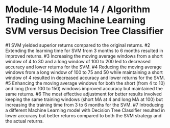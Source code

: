 # Module-14 Module 14 / Algorithm Trading using Machine Learning SVM versus Decision Tree Classifier
#1 SVM yielded superior returns compared to the original returns.
#2 Extending the learning time for SVM from 3 months to 6 months resulted in improved returns.
#3 Increasing the moving average windows from a short window of 4 to 30 and a long window of 100 to 200 led to decreased accuracy and lower returns for the SVM.
#4 Reducing the moving average windows from a long window of 100 to 75 and 50 while maintaining a short window of 4 resulted in decreased accuracy and lower returns for the SVM.
#5 Enhancing the moving average windows for both the short (from 4 to 10) and long (from 100 to 150) windows improved accuracy but maintained the same returns.
#6 The most effective adjustment for better results involved keeping the same training windows (short MA at 4 and long MA at 100) but increasing the training time from 3 to 6 months for the SVM.
#7 Introducing a different Machine Learning model with Decision Tree Classifier resulted in lower accuracy but better returns compared to both the SVM strategy and the actual returns.
